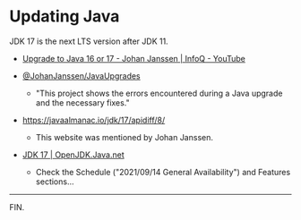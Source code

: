 # Updating Java

JDK 17 is the next LTS version after JDK 11.

- [Upgrade to Java 16 or 17 - Johan Janssen | InfoQ - YouTube](https://www.youtube.com/watch?v=jseCvzfMUkc)

- [@JohanJanssen/JavaUpgrades](https://github.com/johanjanssen/JavaUpgrades)
    * "This project shows the errors encountered during a Java upgrade and the necessary fixes."

- https://javaalmanac.io/jdk/17/apidiff/8/
    * This website was mentioned by Johan Janssen.

- [JDK 17 | OpenJDK.Java.net](https://openjdk.java.net/projects/jdk/17/)
    * Check the Schedule ("2021/09/14 General Availability") and Features sections...

---

FIN.

